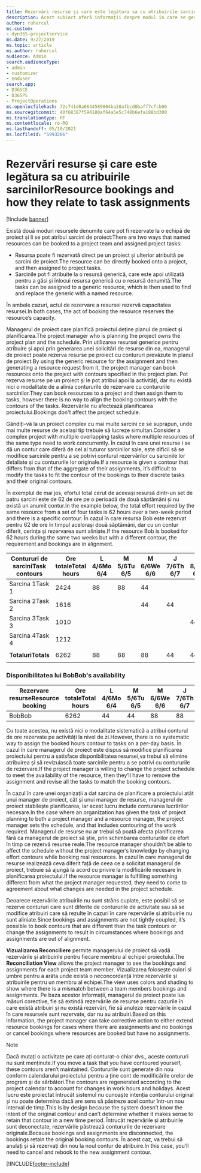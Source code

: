 ```yaml
---
title: Rezervări resurse și care este legătura sa cu atribuirile sarcinilor
description: Acest subiect oferă informații despre modul în care se gestionează resursele denumite, rezervările de resurse și atribuirile de activități și modul în care acestea se asociază între ele.
author: ruhercul
ms.custom:
- dyn365-projectservice
ms.date: 9/27/2019
ms.topic: article
ms.author: ruhercul
audience: Admin
search.audienceType:
- admin
- customizer
- enduser
search.app:
- D365CE
- D365PS
- ProjectOperations
ms.openlocfilehash: 72c741d8a0644589004ba20afbcd0baff7cfcb06
ms.sourcegitcommit: 40f68387f594180af64a5e5c748b6efa188bd300
ms.translationtype: HT
ms.contentlocale: ro-RO
ms.lasthandoff: 05/10/2021
ms.locfileid: "5993206"
---
```

# <a name="resource-bookings-and-how-they-relate-to-task-assignments"></a><span data-ttu-id="ae7fb-103">Rezervări resurse și care este legătura sa cu atribuirile sarcinilor</span><span class="sxs-lookup"><span data-stu-id="ae7fb-103">Resource bookings and how they relate to task assignments</span></span>

[!include [banner](../includes/psa-now-project-operations.md)]

<span data-ttu-id="ae7fb-104">Există două moduri resursele denumite care pot fi rezervate la o echipă de proiect și li se pot atribui sarcini de proiect:</span><span class="sxs-lookup"><span data-stu-id="ae7fb-104">There are two ways that named resources can be booked to a project team and assigned project tasks:</span></span>

- <span data-ttu-id="ae7fb-105">Resursa poate fi rezervată direct pe un proiect și ulterior atribuită pe sarcini de proiect.</span><span class="sxs-lookup"><span data-stu-id="ae7fb-105">The resource can be directly booked onto a project, and then assigned to project tasks.</span></span>
- <span data-ttu-id="ae7fb-106">Sarcinile pot fi atribuite la o resursă generică, care este apoi utilizată pentru a găsi și înlocui resursa generică cu o resursă denumită.</span><span class="sxs-lookup"><span data-stu-id="ae7fb-106">The tasks can be assigned to a generic resource, which is then used to find and replace the generic with a named resource.</span></span> 

<span data-ttu-id="ae7fb-107">În ambele cazuri, actul de rezervare a resursei rezervă capacitatea resursei.</span><span class="sxs-lookup"><span data-stu-id="ae7fb-107">In both cases, the act of booking the resource reserves the resource’s capacity.</span></span>

<span data-ttu-id="ae7fb-108">Managerul de proiect care planifică proiectul deține planul de proiect și planificarea.</span><span class="sxs-lookup"><span data-stu-id="ae7fb-108">The project manager who is planning the project owns the project plan and the schedule.</span></span> <span data-ttu-id="ae7fb-109">Prin utilizarea resursei generice pentru atribuire și apoi prin generarea unei solicitări de resurse din ea, managerul de proiect poate rezerva resurse pe proiect cu contururi prevăzute în planul de proiect.</span><span class="sxs-lookup"><span data-stu-id="ae7fb-109">By using the generic resource for the assignment and then generating a resource request from it, the project manager can book resources onto the project with contours specified in the project plan.</span></span> <span data-ttu-id="ae7fb-110">Pot rezerva resurse pe un proiect și le pot atribui apoi la activități, dar nu există nici o modalitate de a alinia contururile de rezervare cu contururile sarcinilor.</span><span class="sxs-lookup"><span data-stu-id="ae7fb-110">They can book resources to a project and then assign them to tasks, however there is no way to align the booking contours with the contours of the tasks.</span></span> <span data-ttu-id="ae7fb-111">Rezervările nu afectează planificarea proiectului.</span><span class="sxs-lookup"><span data-stu-id="ae7fb-111">Bookings don't affect the project schedule.</span></span>

<span data-ttu-id="ae7fb-112">Gândiți-vă la un proiect complex cu mai multe sarcini ce se suprapun, unde mai multe resurse de același tip trebuie să lucreze simultan.</span><span class="sxs-lookup"><span data-stu-id="ae7fb-112">Consider a complex project with multiple overlapping tasks where multiple resources of the same type need to work concurrently.</span></span> <span data-ttu-id="ae7fb-113">În cazul în care unei resurse i se dă un contur care diferă de cel al tuturor sarcinilor sale, este dificil să se modifice sarcinile pentru a se potrivi conturul rezervărilor cu sarcinile lor detaliate și cu contururile lor originale.</span><span class="sxs-lookup"><span data-stu-id="ae7fb-113">If a resource is given a contour that differs from that of the aggregate of their assignments, it’s difficult to modify the tasks to fit the contour of the bookings to their discrete tasks and their original contours.</span></span>

<span data-ttu-id="ae7fb-114">În exemplul de mai jos, efortul total cerut de aceeași resursă dintr-un set de patru sarcini este de 62 de ore pe o perioadă de două săptămâni și nu există un anumit contur.</span><span class="sxs-lookup"><span data-stu-id="ae7fb-114">In the example below, the total effort required by the same resource from a set of four tasks is 62 hours over a two-week period and there is a specific contour.</span></span> <span data-ttu-id="ae7fb-115">În cazul în care resursa Bob este rezervat pentru 62 de ore în timpul acelorași două săptămâni, dar cu un contur diferit, cerința și rezervarea sunt aliniate.</span><span class="sxs-lookup"><span data-stu-id="ae7fb-115">If the resource Bob is booked for 62 hours during the same two weeks but with a different contour, the requirement and bookings are in alignment.</span></span>

| <span data-ttu-id="ae7fb-116">**Contururi de sarcini**</span><span class="sxs-lookup"><span data-stu-id="ae7fb-116">**Task contours**</span></span>    | <span data-ttu-id="ae7fb-117">**Ore totale**</span><span class="sxs-lookup"><span data-stu-id="ae7fb-117">**Total hours**</span></span> | <span data-ttu-id="ae7fb-118">L 4/6</span><span class="sxs-lookup"><span data-stu-id="ae7fb-118">Mo 6/4</span></span> | <span data-ttu-id="ae7fb-119">M 5/6</span><span class="sxs-lookup"><span data-stu-id="ae7fb-119">Tu 6/5</span></span> | <span data-ttu-id="ae7fb-120">M 6/6</span><span class="sxs-lookup"><span data-stu-id="ae7fb-120">We 6/6</span></span> | <span data-ttu-id="ae7fb-121">J 7/6</span><span class="sxs-lookup"><span data-stu-id="ae7fb-121">Th 6/7</span></span> | <span data-ttu-id="ae7fb-122">V 8/6</span><span class="sxs-lookup"><span data-stu-id="ae7fb-122">Fr 6/8</span></span> | <span data-ttu-id="ae7fb-123">S 9/6</span><span class="sxs-lookup"><span data-stu-id="ae7fb-123">Sa 6/9</span></span> | <span data-ttu-id="ae7fb-124">D 10/6</span><span class="sxs-lookup"><span data-stu-id="ae7fb-124">Su 6/10</span></span> | <span data-ttu-id="ae7fb-125">L 11/6</span><span class="sxs-lookup"><span data-stu-id="ae7fb-125">Mo 6/11</span></span> | <span data-ttu-id="ae7fb-126">M 12/6</span><span class="sxs-lookup"><span data-stu-id="ae7fb-126">Tu 6/12</span></span> | <span data-ttu-id="ae7fb-127">M 13/6</span><span class="sxs-lookup"><span data-stu-id="ae7fb-127">We 6/13</span></span> | <span data-ttu-id="ae7fb-128">J 14/6</span><span class="sxs-lookup"><span data-stu-id="ae7fb-128">Th 6/14</span></span> | <span data-ttu-id="ae7fb-129">V 15/6</span><span class="sxs-lookup"><span data-stu-id="ae7fb-129">Fr 6/15</span></span> |
|----------------------|-----------------|--------|--------|--------|--------|--------|--------|---------|---------|---------|---------|---------|---------|
| <span data-ttu-id="ae7fb-130">Sarcina 1</span><span class="sxs-lookup"><span data-stu-id="ae7fb-130">Task 1</span></span>               | <span data-ttu-id="ae7fb-131">24</span><span class="sxs-lookup"><span data-stu-id="ae7fb-131">24</span></span>              | <span data-ttu-id="ae7fb-132">8</span><span class="sxs-lookup"><span data-stu-id="ae7fb-132">8</span></span>      | <span data-ttu-id="ae7fb-133">8</span><span class="sxs-lookup"><span data-stu-id="ae7fb-133">8</span></span>      | <span data-ttu-id="ae7fb-134">4</span><span class="sxs-lookup"><span data-stu-id="ae7fb-134">4</span></span>      |        |        |        |         |         |         | <span data-ttu-id="ae7fb-135">4</span><span class="sxs-lookup"><span data-stu-id="ae7fb-135">4</span></span>       |         |         |
| <span data-ttu-id="ae7fb-136">Sarcina 2</span><span class="sxs-lookup"><span data-stu-id="ae7fb-136">Task 2</span></span>               | <span data-ttu-id="ae7fb-137">16</span><span class="sxs-lookup"><span data-stu-id="ae7fb-137">16</span></span>              |        |        | <span data-ttu-id="ae7fb-138">4</span><span class="sxs-lookup"><span data-stu-id="ae7fb-138">4</span></span>      | <span data-ttu-id="ae7fb-139">4</span><span class="sxs-lookup"><span data-stu-id="ae7fb-139">4</span></span>      |        |        |         | <span data-ttu-id="ae7fb-140">8</span><span class="sxs-lookup"><span data-stu-id="ae7fb-140">8</span></span>       |         |         |         |         |
| <span data-ttu-id="ae7fb-141">Sarcina 3</span><span class="sxs-lookup"><span data-stu-id="ae7fb-141">Task 3</span></span>               | <span data-ttu-id="ae7fb-142">10</span><span class="sxs-lookup"><span data-stu-id="ae7fb-142">10</span></span>              |        |        |        |        | <span data-ttu-id="ae7fb-143">4</span><span class="sxs-lookup"><span data-stu-id="ae7fb-143">4</span></span>      |        |         |         | <span data-ttu-id="ae7fb-144">4</span><span class="sxs-lookup"><span data-stu-id="ae7fb-144">4</span></span>       |         | <span data-ttu-id="ae7fb-145">2</span><span class="sxs-lookup"><span data-stu-id="ae7fb-145">2</span></span>       |         |
| <span data-ttu-id="ae7fb-146">Sarcina 4</span><span class="sxs-lookup"><span data-stu-id="ae7fb-146">Task 4</span></span>               | <span data-ttu-id="ae7fb-147">12</span><span class="sxs-lookup"><span data-stu-id="ae7fb-147">12</span></span>              |        |        |        |        |        |        |         |         |         | <span data-ttu-id="ae7fb-148">4</span><span class="sxs-lookup"><span data-stu-id="ae7fb-148">4</span></span>       |         | <span data-ttu-id="ae7fb-149">8</span><span class="sxs-lookup"><span data-stu-id="ae7fb-149">8</span></span>       |
|                      |                 |        |        |        |        |        |        |         |         |         |         |         |         |
| <span data-ttu-id="ae7fb-150">**Totaluri**</span><span class="sxs-lookup"><span data-stu-id="ae7fb-150">**Totals**</span></span>           | <span data-ttu-id="ae7fb-151">62</span><span class="sxs-lookup"><span data-stu-id="ae7fb-151">62</span></span>              | <span data-ttu-id="ae7fb-152">8</span><span class="sxs-lookup"><span data-stu-id="ae7fb-152">8</span></span>      | <span data-ttu-id="ae7fb-153">8</span><span class="sxs-lookup"><span data-stu-id="ae7fb-153">8</span></span>      | <span data-ttu-id="ae7fb-154">8</span><span class="sxs-lookup"><span data-stu-id="ae7fb-154">8</span></span>      | <span data-ttu-id="ae7fb-155">4</span><span class="sxs-lookup"><span data-stu-id="ae7fb-155">4</span></span>      | <span data-ttu-id="ae7fb-156">4</span><span class="sxs-lookup"><span data-stu-id="ae7fb-156">4</span></span>      |        |         | <span data-ttu-id="ae7fb-157">8</span><span class="sxs-lookup"><span data-stu-id="ae7fb-157">8</span></span>       | <span data-ttu-id="ae7fb-158">4</span><span class="sxs-lookup"><span data-stu-id="ae7fb-158">4</span></span>       | <span data-ttu-id="ae7fb-159">8</span><span class="sxs-lookup"><span data-stu-id="ae7fb-159">8</span></span>       | <span data-ttu-id="ae7fb-160">2</span><span class="sxs-lookup"><span data-stu-id="ae7fb-160">2</span></span>       | <span data-ttu-id="ae7fb-161">8</span><span class="sxs-lookup"><span data-stu-id="ae7fb-161">8</span></span>       |
|                      |                 |        |        |        |        |        |        |         |         |         |         |

### <a name="bobs-availability"></a><span data-ttu-id="ae7fb-162">Disponibilitatea lui Bob</span><span class="sxs-lookup"><span data-stu-id="ae7fb-162">Bob's availability</span></span>
| <span data-ttu-id="ae7fb-163">**Rezervare resurse**</span><span class="sxs-lookup"><span data-stu-id="ae7fb-163">**Resource   booking**</span></span> | <span data-ttu-id="ae7fb-164">**Ore totale**</span><span class="sxs-lookup"><span data-stu-id="ae7fb-164">**Total hours**</span></span> | <span data-ttu-id="ae7fb-165">L 4/6</span><span class="sxs-lookup"><span data-stu-id="ae7fb-165">Mo 6/4</span></span> | <span data-ttu-id="ae7fb-166">M 5/6</span><span class="sxs-lookup"><span data-stu-id="ae7fb-166">Tu 6/5</span></span> | <span data-ttu-id="ae7fb-167">M 6/6</span><span class="sxs-lookup"><span data-stu-id="ae7fb-167">We 6/6</span></span> | <span data-ttu-id="ae7fb-168">J 7/6</span><span class="sxs-lookup"><span data-stu-id="ae7fb-168">Th 6/7</span></span> | <span data-ttu-id="ae7fb-169">V 8/6</span><span class="sxs-lookup"><span data-stu-id="ae7fb-169">Fr 6/8</span></span> | <span data-ttu-id="ae7fb-170">S 9/6</span><span class="sxs-lookup"><span data-stu-id="ae7fb-170">Sa 6/9</span></span> | <span data-ttu-id="ae7fb-171">D 10/6</span><span class="sxs-lookup"><span data-stu-id="ae7fb-171">Su 6/10</span></span> | <span data-ttu-id="ae7fb-172">L 11/6</span><span class="sxs-lookup"><span data-stu-id="ae7fb-172">Mo 6/11</span></span> | <span data-ttu-id="ae7fb-173">M 12/6</span><span class="sxs-lookup"><span data-stu-id="ae7fb-173">Tu 6/12</span></span> | <span data-ttu-id="ae7fb-174">M 13/6</span><span class="sxs-lookup"><span data-stu-id="ae7fb-174">We 6/13</span></span> | <span data-ttu-id="ae7fb-175">J 14/6</span><span class="sxs-lookup"><span data-stu-id="ae7fb-175">Th 6/14</span></span> | <span data-ttu-id="ae7fb-176">V 15/6</span><span class="sxs-lookup"><span data-stu-id="ae7fb-176">Fr 6/15</span></span> |
|------------------------|-----------------|--------|--------|--------|--------|--------|--------|---------|---------|---------|---------|---------|---------|
| <span data-ttu-id="ae7fb-177">Bob</span><span class="sxs-lookup"><span data-stu-id="ae7fb-177">Bob</span></span>                    | <span data-ttu-id="ae7fb-178">62</span><span class="sxs-lookup"><span data-stu-id="ae7fb-178">62</span></span>              | <span data-ttu-id="ae7fb-179">4</span><span class="sxs-lookup"><span data-stu-id="ae7fb-179">4</span></span>      | <span data-ttu-id="ae7fb-180">4</span><span class="sxs-lookup"><span data-stu-id="ae7fb-180">4</span></span>      | <span data-ttu-id="ae7fb-181">8</span><span class="sxs-lookup"><span data-stu-id="ae7fb-181">8</span></span>      | <span data-ttu-id="ae7fb-182">8</span><span class="sxs-lookup"><span data-stu-id="ae7fb-182">8</span></span>      | <span data-ttu-id="ae7fb-183">8</span><span class="sxs-lookup"><span data-stu-id="ae7fb-183">8</span></span>      |        |         | <span data-ttu-id="ae7fb-184">4</span><span class="sxs-lookup"><span data-stu-id="ae7fb-184">4</span></span>       | <span data-ttu-id="ae7fb-185">4</span><span class="sxs-lookup"><span data-stu-id="ae7fb-185">4</span></span>       | <span data-ttu-id="ae7fb-186">8</span><span class="sxs-lookup"><span data-stu-id="ae7fb-186">8</span></span>       | <span data-ttu-id="ae7fb-187">8</span><span class="sxs-lookup"><span data-stu-id="ae7fb-187">8</span></span>       | <span data-ttu-id="ae7fb-188">6</span><span class="sxs-lookup"><span data-stu-id="ae7fb-188">6</span></span>       |

<span data-ttu-id="ae7fb-189">Cu toate acestea, nu există nici o modalitate sistematică a atribui conturul de ore rezervate pe activități la nivel de zi.</span><span class="sxs-lookup"><span data-stu-id="ae7fb-189">However, there is no systematic way to assign the booked hours contour to tasks on a per-day basis.</span></span> <span data-ttu-id="ae7fb-190">În cazul în care managerul de proiect este dispus să modifice planificarea proiectului pentru a satisface disponibilitatea resursei,va trebui să elimine atribuirea și să revizuiască toate sarcinile pentru a se potrivi cu contururile de rezervare.</span><span class="sxs-lookup"><span data-stu-id="ae7fb-190">If the project manager is willing to change the project schedule to meet the availability of the resource, then they’ll have to remove the assignment and revise all the tasks to match the booking contours.</span></span>

<span data-ttu-id="ae7fb-191">În cazul în care unei organizații a dat sarcina de planificare a proiectului atât unui manager de proiect, cât și unui manager de resurse, managerul de proiect stabilește planificarea, iar acest lucru include conturarea lucrărilor necesare.</span><span class="sxs-lookup"><span data-stu-id="ae7fb-191">In the case where an organization has given the task of project planning to both a project manager and a resource manager, the project manager sets the schedule, and that includes contouring of the work required.</span></span> <span data-ttu-id="ae7fb-192">Managerul de resurse nu ar trebui să poată afecta planificarea fără ca managerul de proiect să știe, prin schimbarea contururilor de efort în timp ce rezervă resurse reale.</span><span class="sxs-lookup"><span data-stu-id="ae7fb-192">The resource manager shouldn’t be able to affect the schedule without the project manager’s knowledge by changing effort contours while booking real resources.</span></span> <span data-ttu-id="ae7fb-193">În cazul în care managerul de resurse realizează ceva diferit față de ceea ce a solicitat managerul de proiect, trebuie să ajungă la acord cu privire la modificările necesare în planificarea proiectului.</span><span class="sxs-lookup"><span data-stu-id="ae7fb-193">If the resource manager is fulfilling something different from what the project manager requested, they need to come to agreement about what changes are needed in the project schedule.</span></span>

<span data-ttu-id="ae7fb-194">Deoarece rezervările atribuirile nu sunt strâns cuplate, este posibil să se rezerve contururi care sunt diferite de contururile de activitate sau să se modifice atribuiri care să rezulte în cazuri în care rezervările și atribuirile nu sunt aliniate.</span><span class="sxs-lookup"><span data-stu-id="ae7fb-194">Since bookings and assignments are not tightly coupled, it’s possible to book contours that are different than the task contours or change the assignments to result in circumstances where bookings and assignments are out of alignment.</span></span>

<span data-ttu-id="ae7fb-195">**Vizualizarea Reconciliere** permite managerului de proiect să vadă rezervările și atribuirile pentru fiecare membru al echipei proiectului.</span><span class="sxs-lookup"><span data-stu-id="ae7fb-195">The **Reconciliation View** allows the project manager to see the bookings and assignments for each project team member.</span></span> <span data-ttu-id="ae7fb-196">Vizualizarea folosește culori si umbre pentru a arăta unde există o neconcordanță între rezervările și atribuirile pentru un membru al echipei.</span><span class="sxs-lookup"><span data-stu-id="ae7fb-196">The view uses colors and shading to show where there is a mismatch between a team members bookings and assignments.</span></span> <span data-ttu-id="ae7fb-197">Pe baza acestor informații, managerul de proiect poate lua măsuri corective, fie să extindă rezervările de resurse pentru cazurile în care există atribuiri și nu există rezervări, fie să anuleze rezervările în cazul în care resursele sunt rezervate, dar nu au atribuiri.</span><span class="sxs-lookup"><span data-stu-id="ae7fb-197">Based on this information, the project manager can take corrective action to either extend resource bookings for cases where there are assignments and no bookings or cancel bookings where resources are booked but have no assignments.</span></span>

> [!NOTE]
> <span data-ttu-id="ae7fb-198">Dacă mutați o activitate pe care ați conturat-o chiar dvs., aceste contururi nu sunt menținute.</span><span class="sxs-lookup"><span data-stu-id="ae7fb-198">If you move a task that you have contoured yourself, these contours aren’t maintained.</span></span> <span data-ttu-id="ae7fb-199">Contururile sunt generate din nou conform calendarului proiectului pentru a ține cont de modificările orelor de program și de sărbători.</span><span class="sxs-lookup"><span data-stu-id="ae7fb-199">The contours are regenerated according to the project calendar to account for changes in work hours and holidays.</span></span> <span data-ttu-id="ae7fb-200">Acest lucru este proiectat întrucât sistemul nu cunoaște intenția conturului original și nu poate determina dacă are sens să păstreze acel contur într-un nou interval de timp.</span><span class="sxs-lookup"><span data-stu-id="ae7fb-200">This is by design because the system doesn’t know the intent of the original contour and can’t determine whether it makes sense to retain that contour in a new time period.</span></span> <span data-ttu-id="ae7fb-201">Întrucât rezervările și atribuirile sunt deconectate, rezervările păstrează contururile de rezervare originale.</span><span class="sxs-lookup"><span data-stu-id="ae7fb-201">Because bookings and assignments are disconnected, the bookings retain the original booking contours.</span></span> <span data-ttu-id="ae7fb-202">În acest caz, va trebui să anulați și să rezervați din nou la noul contur de atribuire.</span><span class="sxs-lookup"><span data-stu-id="ae7fb-202">In this case, you’ll need to cancel and rebook to the new assignment contour.</span></span>



[!INCLUDE[footer-include](../includes/footer-banner.md)]